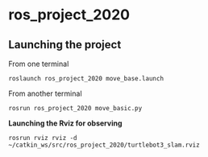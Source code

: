 # ros_project_2020

## Launching the project

From one terminal

`roslaunch ros_project_2020 move_base.launch`

From another terminal

`rosrun ros_project_2020 move_basic.py`

**Launching the Rviz for observing**

`rosrun rviz rviz -d ~/catkin_ws/src/ros_project_2020/turtlebot3_slam.rviz`
